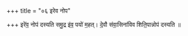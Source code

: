 +++
title = "०६ इरेव नोप"

+++
इरे॑व॒ नोप॑ दस्यति समु॒द्र इ॑व॒ पयो॑ म॒हत्। दे॒वौ स॑वा॒सिना॑विव शिति॒पान्नोप॑ दस्यति ॥